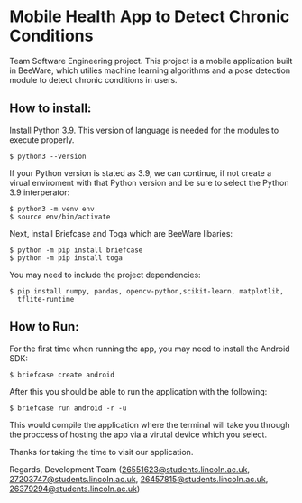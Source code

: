 # Mobile Health App to Detect Chronic Conditions

Team Software Engineering project. This project is a mobile application built in BeeWare, which utilies machine learning algorithms and a pose detection module to detect chronic conditions in users.

## How to install:

Install Python 3.9. This version of language is needed for the modules to execute properly.
```
$ python3 --version
```
If your Python version is stated as 3.9, we can continue, if not create a virual enviroment with that Python version and be sure to select the Python 3.9 interperator:
```
$ python3 -m venv env
$ source env/bin/activate
```

Next, install Briefcase and Toga which are BeeWare libaries:
```
$ python -m pip install briefcase
$ python -m pip install toga
```
You may need to include the project dependencies:
```
$ pip install numpy, pandas, opencv-python,scikit-learn, matplotlib,
  tflite-runtime
```

## How to Run:

For the first time when running the app, you may need to install the Android SDK:
```
$ briefcase create android
```
After this you should be able to run the application with the following:
```
$ briefcase run android -r -u
```
This would compile the application where the terminal will take you through the proccess of hosting the app via a virutal device which you select.

Thanks for taking the time to visit our application.

Regards,
Development Team
(26551623@students.lincoln.ac.uk, 27203747@students.lincoln.ac.uk, 26457815@students.lincoln.ac.uk, 26379294@students.lincoln.ac.uk)